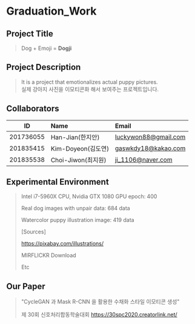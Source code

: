 # Graduation_Work
## Project Title 
> Dog + Emoji = **Dogji**

## Project Description
> It is a project that emotionalizes actual puppy pictures.<br>
> 실제 강아지 사진을 이모티콘화 해서 보여주는 프로젝트입니다.

## Collaborators
| ID         | Name                 | Email                      |
| ---------- | :------------------- | :------------------------- |
| 201736055  | Han-Jian(한지안)     | luckywon88@gmail.com       |
| 201835415  | Kim-Doyeon(김도연)   | gaswkdy18@kakao.com        |
| 201835538  | Choi-Jiwon(최지원)   | ji_1106@naver.com          |


## Experimental Environment
> Intel i7-5960X CPU, Nvidia GTX 1080 GPU
> epoch: 400
> 
> Real dog images with unpair data: 684 data
> 
> Watercolor puppy illustration image: 419 data
> 
> [Sources]
> 
> https://pixabay.com/illustrations/
> 
> MIRFLICKR Download
> 
> Etc
> 
## Our Paper
> "CycleGAN 과 Mask R-CNN 을 활용한 수채화 스타일 이모티콘 생성"
> 
>  제 30회 신호처리합동학술대회  https://30spc2020.creatorlink.net/
>
